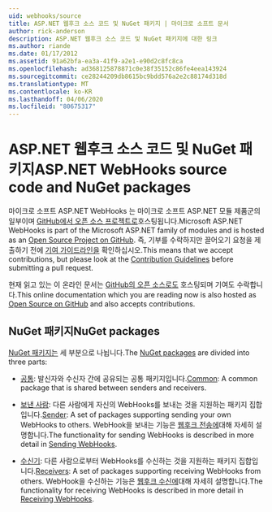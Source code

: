 ```yaml
---
uid: webhooks/source
title: ASP.NET 웹후크 소스 코드 및 NuGet 패키지 | 마이크로 소프트 문서
author: rick-anderson
description: ASP.NET 웹후크 소스 코드 및 NuGet 패키지에 대한 링크
ms.author: riande
ms.date: 01/17/2012
ms.assetid: 91a62bfa-ea3a-41f9-a2e1-e90d2c8fc8ca
ms.openlocfilehash: ad368125878871c0e38f35152c86fe4eea143924
ms.sourcegitcommit: ce28244209db8615bc9bdd576a2e2c88174d318d
ms.translationtype: MT
ms.contentlocale: ko-KR
ms.lasthandoff: 04/06/2020
ms.locfileid: "80675317"
---
```

# <a name="aspnet-webhooks-source-code-and-nuget-packages"></a><span data-ttu-id="c25b6-103">ASP.NET 웹후크 소스 코드 및 NuGet 패키지</span><span class="sxs-lookup"><span data-stu-id="c25b6-103">ASP.NET WebHooks source code and NuGet packages</span></span>

<span data-ttu-id="c25b6-104">마이크로 소프트 ASP.NET WebHooks 는 마이크로 소프트 ASP.NET 모듈 제품군의 일부이며 [GitHub에서 오픈 소스 프로젝트로](https://github.com/aspnet/WebHooks)호스팅됩니다.</span><span class="sxs-lookup"><span data-stu-id="c25b6-104">Microsoft ASP.NET WebHooks is part of the Microsoft ASP.NET family of modules and is hosted as an [Open Source Project on GitHub](https://github.com/aspnet/WebHooks).</span></span> <span data-ttu-id="c25b6-105">즉, 기부를 수락하지만 끌어오기 요청을 제출하기 전에 [기여 가이드라인을](https://github.com/aspnet/Home/blob/master/CONTRIBUTING.md) 확인하십시오.</span><span class="sxs-lookup"><span data-stu-id="c25b6-105">This means that we accept contributions, but please look at the [Contribution Guidelines](https://github.com/aspnet/Home/blob/master/CONTRIBUTING.md) before submitting a pull request.</span></span>

<span data-ttu-id="c25b6-106">현재 읽고 있는 이 온라인 문서는 [GitHub의 오픈 소스로도](http://docs.asp.net/en/latest/contribute/style-guide.html#style-guide) 호스팅되며 기여도 수락합니다.</span><span class="sxs-lookup"><span data-stu-id="c25b6-106">This online documentation which you are reading now is also hosted as [Open Source on GitHub](http://docs.asp.net/en/latest/contribute/style-guide.html#style-guide) and also accepts contributions.</span></span>

## <a name="nuget-packages"></a><span data-ttu-id="c25b6-107">NuGet 패키지</span><span class="sxs-lookup"><span data-stu-id="c25b6-107">NuGet packages</span></span>

<span data-ttu-id="c25b6-108">[NuGet 패키지는](https://nuget.org/packages?q=Microsoft.AspNet.WebHooks) 세 부분으로 나뉩니다.</span><span class="sxs-lookup"><span data-stu-id="c25b6-108">The [NuGet packages](https://nuget.org/packages?q=Microsoft.AspNet.WebHooks) are divided into three parts:</span></span>

* <span data-ttu-id="c25b6-109">[공통](https://www.nuget.org/packages?q=Microsoft.AspNet.WebHooks.Common): 발신자와 수신자 간에 공유되는 공통 패키지입니다.</span><span class="sxs-lookup"><span data-stu-id="c25b6-109">[Common](https://www.nuget.org/packages?q=Microsoft.AspNet.WebHooks.Common): A common package that is shared between senders and receivers.</span></span>

* <span data-ttu-id="c25b6-110">[보낸 사람](https://www.nuget.org/packages?q=Microsoft.AspNet.WebHooks.Custom): 다른 사람에게 자신의 WebHooks를 보내는 것을 지원하는 패키지 집합입니다.</span><span class="sxs-lookup"><span data-stu-id="c25b6-110">[Sender](https://www.nuget.org/packages?q=Microsoft.AspNet.WebHooks.Custom): A set of packages supporting sending your own WebHooks to others.</span></span> <span data-ttu-id="c25b6-111">WebHook을 보내는 기능은 [웹후크 전송에](sending/senders.md)대해 자세히 설명합니다.</span><span class="sxs-lookup"><span data-stu-id="c25b6-111">The functionality for sending WebHooks is described in more detail in [Sending WebHooks](sending/senders.md).</span></span>

* <span data-ttu-id="c25b6-112">[수신기](https://www.nuget.org/packages?q=Microsoft.AspNet.WebHooks.Receivers): 다른 사람으로부터 WebHooks를 수신하는 것을 지원하는 패키지 집합입니다.</span><span class="sxs-lookup"><span data-stu-id="c25b6-112">[Receivers](https://www.nuget.org/packages?q=Microsoft.AspNet.WebHooks.Receivers): A set of packages supporting receiving WebHooks from others.</span></span> <span data-ttu-id="c25b6-113">WebHook을 수신하는 기능은 [웹후크 수신에](receiving/index.md)대해 자세히 설명합니다.</span><span class="sxs-lookup"><span data-stu-id="c25b6-113">The functionality for receiving WebHooks is described in more detail in [Receiving WebHooks](receiving/index.md).</span></span>
